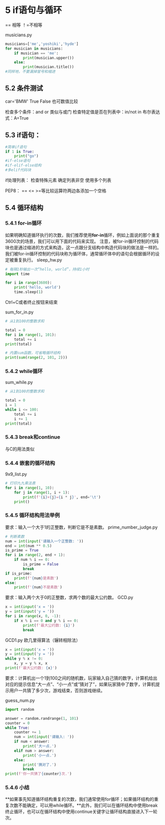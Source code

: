 # 5 if语句与循环
== 相等
！=不相等

musicians.py


```python
musicians=['me','yoshiki','hyde']
for musician in musicians:
    if musician == 'me':
        print(musician.upper())
    else:
        print(musician.title())
#同样地，不要漏掉冒号和缩进

```

## 5.2 条件测试
car='BMW'
True
False
也可数值比较

检查多个条件：and or
类似与或门
检查特定值是否在列表中：in/not in
布尔表达式：A=True

## 5.3 if语句：


```python
#简单if语句
if 1 is True:
    print("go")
#if-else语句
#if-elif-else结构
#多elif代码块
```

if处理列表：
检查特殊元素
确定列表非空
使用多个列表

PEP8：
== <= >=等比较运算符两边各添加一个空格



## 5.4 循环结构
### 5.4.1 for-in循环
如果明确知道循环执行的次数，我们推荐使用**for-in**循环，例如上面说的那个重复3600次的场景，我们可以用下面的代码来实现。 注意，被for-in循环控制的代码块也是通过缩进的方式来构造，这一点跟分支结构中构造代码块的做法是一样的。我们被for-in循环控制的代码块称为循环体，通常循环体中的语句会根据循环的设定被重复执行。
sleep_hw.py
```python
# 每隔1秒输出一次“hello, world”，持续1小时
import time

for i in range(3600):
    print('hello, world')
    time.sleep(1)
```
Ctrl+C或者终止按钮来结束

sum_for_in.py
```python
# 从1到100的整数求和

total = 0
for i in range(1, 101):
    total += i
print(total)

# 内置sum函数，可省略循环结构
print(sum(range(2, 101, 2)))
```

### 5.4.2 while循环
sum_while.py
```python
# 从1到100的整数求和

total = 0
i = 1
while i <= 100:
    total += i
    i += 1
print(total)
```

### 5.4.3 break和continue
与C的用法类似

### 5.4.4 嵌套的循环结构
9x9_list.py
```python
# 打印九九乘法表
for i in range(1, 10):
    for j in range(1, i + 1):
        print(f'{i}×{j}={i * j}', end='\t')
    print()
```

### 5.4.5 循环结构用法举例
要求：输入一个大于1的正整数，判断它是不是素数。
prime_number_judge.py
```python
# 判断素数
num = int(input('请输入一个正整数: '))
end = int(num ** 0.5)
is_prime = True
for i in range(2, end + 1):
    if num % i == 0:
        is_prime = False
        break
if is_prime:
    print(f'{num}是素数')
else:
    print(f'{num}不是素数')
```

要求：输入两个大于0的正整数，求两个数的最大公约数。
GCD.py
```python
x = int(input('x = '))
y = int(input('y = '))
for i in range(x, 0, -1):
    if x % i == 0 and y % i == 0:
        print(f'最大公约数: {i}')
        break
```

GCD1.py
欧几里得算法（辗转相除法）
```python
x = int(input('x = '))
y = int(input('y = '))
while y % x != 0:
    x, y = y % x, x
print(f'最大公约数: {x}')
```

要求：计算机出一个1到100之间的随机数，玩家输入自己猜的数字，计算机给出对应的提示信息“大一点”、“小一点”或“猜对了”，如果玩家猜中了数字，计算机提示用户一共猜了多少次，游戏结束，否则游戏继续。

guess_num.py
```python
import random

answer = random.randrange(1, 101)
counter = 0
while True:
    counter += 1
    num = int(input('请输入: '))
    if num < answer:
        print('大一点.')
    elif num > answer:
        print('小一点.')
    else:
        print('猜对了.')
        break
print(f'你一共猜了{counter}次.')
```

### 5.4.6 小结
**如果事先知道循环结构重复的次数，我们通常使用for循环；如果循环结构的重复次数不能确定，可以用while循环。**此外，我们可以在循环结构中使用break终止循环，也可以在循环结构中使用continue关键字让循环结构直接进入下一轮次。
